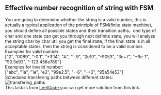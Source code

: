 ## Effective number recognition of string with FSM
You are going to determine whether the string is a valid number, this is actually a typical application of the principle of FSM(finite state machine), you should define all possible states and their transition paths，one type of char and one state can get you through next definite state, you will analyze the string char by char util you get the final state, if the final state is in all acceptable states, then the string is considered to be a valid number.  
Examples for valid number:  
["2", "0089", "-0.1", "+3.14", "4.", "-.9", "2e10", "-90E3", "3e+7", "+6e-1", "53.5e93", "-123.456e789"]  
Examples for invalid number:  
["abc", "1a", "1e", "e3", "99e2.5", "--6", "-+3", "95a54e53"]  
Scheduled transfering paths between different states:  
![transfering_paths](https://raw.github.com/huakeda1/Basic-algorithm-and-framework-study-for-AI/master/valid_number_recognition_with_fsm/associated_pngs/transfering_paths.png)  
This task is from [LeetCode](https://leetcode-cn.com/problems/valid-number),you can get more solution from this link.
